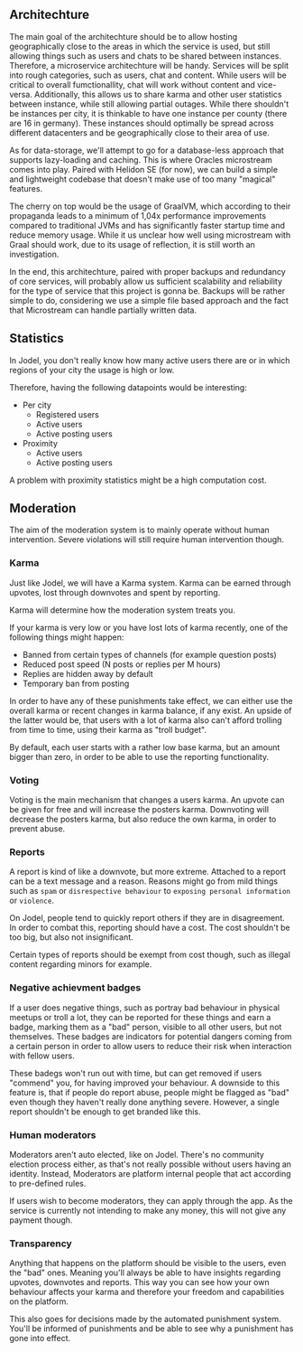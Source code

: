 ## Architechture

The main goal of the architechture should be to allow hosting geographically close to the areas in which the service is used, but still allowing things such as users and chats to be shared between instances.
Therefore, a microservice architechture will be handy. Services will be split into rough categories, such as users, chat and content.
While users will be critical to overall fumctionallity, chat will work without content and vice-versa.
Additionally, this allows us to share karma and other user statistics between instance, while still allowing partial outages.
While there shouldn't be instances per city, it is thinkable to have one instance per county (there are 16 in germany).
These instances should optimally be spread across different datacenters and be geographically close to their area of use.

As for data-storage, we'll attempt to go for a database-less approach that supports lazy-loading and caching.
This is where Oracles microstream comes into play. Paired with Helidon SE (for now), we can build a simple and lightweight codebase that doesn't make use of too many "magical" features.

The cherry on top would be the usage of GraalVM, which according to their propaganda leads to a minimum of 1,04x performance improvements compared to traditional JVMs and has significantly faster startup time and reduce memory usage.
While it us unclear how well using microstream with Graal should work, due to its usage of reflection, it is still worth an investigation.

In the end, this architechture, paired with proper backups and redundancy of core services, will probably allow us sufficient scalability and reliability for the type of service that this project is gonna be.
Backups will be rather simple to do, considering we use a simple file based approach and the fact that Microstream can handle partially written data.
## Statistics

In Jodel, you don't really know how many active users there are or in which
regions of your city the usage is high or low.

Therefore, having the following datapoints would be interesting:

* Per city
  * Registered users
  * Active users
  * Active posting users
* Proximity
  * Active users
  * Active posting users

A problem with proximity statistics might be a high computation cost.

## Moderation

The aim of the moderation system is to mainly operate without human intervention.
Severe violations will still require human intervention though.

### Karma

Just like Jodel, we will have a Karma system. Karma can be earned through
upvotes, lost through downvotes and spent by reporting.

Karma will determine how the moderation system treats you.

If your karma is very low or you have lost lots of karma recently, one of
the following things might happen:

* Banned from certain types of channels (for example question posts)
* Reduced post speed (N posts or replies per M hours)
* Replies are hidden away by default
* Temporary ban from posting

In order to have any of these punishments take effect, we can either use the
overall karma or recent changes in karma balance, if any exist. An upside of
the latter would be, that users with a lot of karma also can't afford trolling
from time to time, using their karma as "troll budget".

By default, each user starts with a rather low base karma, but an amount bigger
than zero, in order to be able to use the reporting functionality.

### Voting

Voting is the main mechanism that changes a users karma. An upvote can be given
for free and will increase the posters karma. Downvoting will decrease the posters
karma, but also reduce the own karma, in order to prevent abuse.

### Reports

A report is kind of like a downvote, but more extreme. Attached to a report
can be a text message and a reason. Reasons might go from mild things such as
`spam` or `disrespective behaviour` to `exposing personal information` or
`violence`.

On Jodel, people tend to quickly report others if they are in disagreement.
In order to combat this, reporting should have a cost. The cost shouldn't be
too big, but also not insignificant.

Certain types of reports should be exempt from cost though, such as illegal content
regarding minors for example.

### Negative achievment badges

If a user does negative things, such as portray bad behaviour in physical meetups or
troll a lot, they can be reported for these things and earn a badge, marking them
as a "bad" person, visible to all other users, but not themselves. These badges
are indicators for potential dangers coming from a certain person in order to allow
users to reduce their risk when interaction with fellow users.

These badegs won't run out with time, but can get removed if users "commend" you, for
having improved your behaviour. A downside to this feature is, that if people do
report abuse, people might be flagged as "bad" even though they haven't really done
anything severe. However, a single report shouldn't be enough to get branded like this.

### Human moderators

Moderators aren't auto elected, like on Jodel. There's no community election process
either, as that's not really possible without users having an identity. Instead, Moderators
are platform internal people that act according to pre-defined rules.

If users wish to become moderators, they can apply through the app. As the service is
currently not intending to make any money, this will not give any payment though.

### Transparency

Anything that happens on the platform should be visible to the users, even the "bad" ones.
Meaning you'll always be able to have insights regarding upvotes, downvotes and reports.
This way you can see how your own behaviour affects your karma and therefore your freedom
and capabilities on the platform.

This also goes for decisions made by the automated punishment system. You'll be informed of
punishments and be able to see why a punishment has gone into effect.

